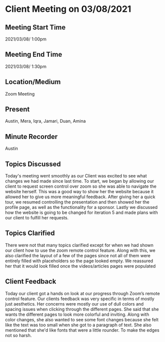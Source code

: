 # Client Meeting on 03/08/2021

## Meeting Start Time
 
2021/03/08/ 1:00pm
 
## Meeting End Time
 
2021/03/08/ 1:30pm
 
## Location/Medium
 
Zoom Meeting
 
## Present
 
Austin, Mera, Iqra, Jamari, Duan, Amina
 
## Minute Recorder

Austin

## Topics Discussed
Today's meeting went smoothly as our Client was excited to see what changes we had made since last time. To start, we began by allowing our client to request screen control over zoom so she was able to navigate the website herself. This was a good way to show her the website because it allowed her to give us more meaningful feedback. After giving her a quick tour, we resumed controlling the presentation and then showed her the profile page, as well as the functionality for a sponsor. Lastly we discussed how the website is going to be changed for iteration 5 and made plans with our client to fulfill her requests.
 
## Topics Clarified
There were not that many topics clarified except for when we had shown our client how to use the zoom remote control feature. Along with this, we also clarified the layout of a few of the pages since not all of them were entirely filled with placeholders so the page looked empty. We reassured her that it would look filled once the videos/articles pages were populated

## Client Feedback
Today our client got a hands on look at our progress through Zoom’s remote control feature. Our clients feedback was very specific in terms of mostly just aesthetics. Her concerns were mostly our use of dull colors and spacing issues when clicking through the different pages. She said that she wants the different pages to look more colorful and inviting. Along with color changes, she also wanted to see some font changes because she felt like the text was too small when she got to a paragraph of text. She also mentioned that she'd like fonts that were a little rounder. To make the edges not so harsh.
